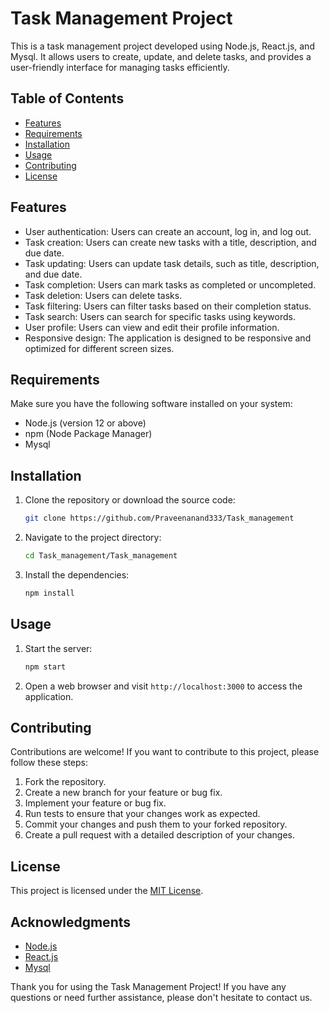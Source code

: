 # Task Management Project

This is a task management project developed using Node.js, React.js, and Mysql. It allows users to create, update, and delete tasks, and provides a user-friendly interface for managing tasks efficiently.

## Table of Contents

- [Features](#features)
- [Requirements](#requirements)
- [Installation](#installation)
- [Usage](#usage)
- [Contributing](#contributing)
- [License](#license)

## Features

- User authentication: Users can create an account, log in, and log out.
- Task creation: Users can create new tasks with a title, description, and due date.
- Task updating: Users can update task details, such as title, description, and due date.
- Task completion: Users can mark tasks as completed or uncompleted.
- Task deletion: Users can delete tasks.
- Task filtering: Users can filter tasks based on their completion status.
- Task search: Users can search for specific tasks using keywords.
- User profile: Users can view and edit their profile information.
- Responsive design: The application is designed to be responsive and optimized for different screen sizes.

## Requirements

Make sure you have the following software installed on your system:

- Node.js (version 12 or above)
- npm (Node Package Manager)
- Mysql

## Installation

1. Clone the repository or download the source code:

   ```bash
   git clone https://github.com/Praveenanand333/Task_management
   ```

2. Navigate to the project directory:

   ```bash
   cd Task_management/Task_management
   ```

3. Install the dependencies:

   ```bash
   npm install
   ```




## Usage

1. Start the server:

   ```bash
   npm start
   ```

2. Open a web browser and visit `http://localhost:3000` to access the application.

## Contributing

Contributions are welcome! If you want to contribute to this project, please follow these steps:

1. Fork the repository.
2. Create a new branch for your feature or bug fix.
3. Implement your feature or bug fix.
4. Run tests to ensure that your changes work as expected.
5. Commit your changes and push them to your forked repository.
6. Create a pull request with a detailed description of your changes.

## License

This project is licensed under the [MIT License](LICENSE).

## Acknowledgments

- [Node.js](https://nodejs.org/)
- [React.js](https://reactjs.org/)
- [Mysql](https://www.mysql.com/)

Thank you for using the Task Management Project! If you have any questions or need further assistance, please don't hesitate to contact us.
